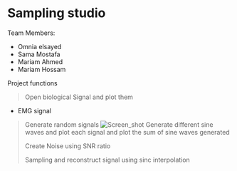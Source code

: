 # Sampling studio
Team Members:
>
* Omnia elsayed 
* Sama Mostafa 
* Mariam Ahmed
* Mariam Hossam  
>
Project functions
>Open biological Signal and plot them  
* EMG signal
>Generate random signals 
>![Screen_shot](https://i.imgur.com/IJEEmEV.png)
>Generate different sine waves and plot each signal and plot the sum of sine waves generated
>
>Create Noise using SNR ratio 
>
> Sampling and reconstruct signal using sinc interpolation

